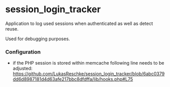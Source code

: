 # session_login_tracker
Application to log used sessions when authenticated as well as detect reuse.

Used for debugging purposes.

### Configuration

* if the PHP session is stored within memcache following line needs to be adjusted: https://github.com/LukasReschke/session_login_tracker/blob/6abc0379dd6d8987181d4d63afe217bbc8dfdffa/lib/hooks.php#L75
